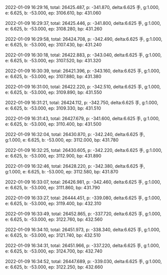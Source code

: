 2022-01-09 16:29:16, total: 26425.487, p: -341.870, delta:6.625 手, g:1.000, e: 6.625, b: -53.000, ep: 3106.610, bp: 431.060

2022-01-09 16:29:37, total: 26425.446, p: -341.800, delta:6.625 手, g:1.000, e: 6.625, b: -53.000, ep: 3108.280, bp: 431.260

2022-01-09 16:29:58, total: 26424.708, p: -342.490, delta:6.625 手, g:1.000, e: 6.625, b: -53.000, ep: 3107.430, bp: 431.240

2022-01-09 16:30:18, total: 26422.883, p: -343.040, delta:6.625 手, g:1.000, e: 6.625, b: -53.000, ep: 3107.520, bp: 431.320

2022-01-09 16:30:39, total: 26421.396, p: -343.160, delta:6.625 手, g:1.000, e: 6.625, b: -53.000, ep: 3107.880, bp: 431.380

2022-01-09 16:31:00, total: 26422.220, p: -342.510, delta:6.625 手, g:1.000, e: 6.625, b: -53.000, ep: 3109.890, bp: 431.550

2022-01-09 16:31:21, total: 26424.112, p: -342.750, delta:6.625 手, g:1.000, e: 6.625, b: -53.000, ep: 3109.330, bp: 431.510

2022-01-09 16:31:43, total: 26427.679, p: -341.600, delta:6.625 手, g:1.000, e: 6.625, b: -53.000, ep: 3110.400, bp: 431.500

2022-01-09 16:32:04, total: 26430.870, p: -342.240, delta:6.625 手, g:1.000, e: 6.625, b: -53.000, ep: 3112.000, bp: 431.780

2022-01-09 16:32:25, total: 26430.605, p: -342.220, delta:6.625 手, g:1.000, e: 6.625, b: -53.000, ep: 3112.900, bp: 431.890

2022-01-09 16:32:46, total: 26428.220, p: -342.380, delta:6.625 手, g:1.000, e: 6.625, b: -53.000, ep: 3112.580, bp: 431.870

2022-01-09 16:33:07, total: 26426.981, p: -342.460, delta:6.625 手, g:1.000, e: 6.625, b: -53.000, ep: 3111.860, bp: 431.790

2022-01-09 16:33:27, total: 26444.451, p: -339.080, delta:6.625 手, g:1.000, e: 6.625, b: -53.000, ep: 3119.400, bp: 432.310

2022-01-09 16:33:49, total: 26452.865, p: -337.720, delta:6.625 手, g:1.000, e: 6.625, b: -53.000, ep: 3122.760, bp: 432.560

2022-01-09 16:34:10, total: 26451.973, p: -338.340, delta:6.625 手, g:1.000, e: 6.625, b: -53.000, ep: 3121.740, bp: 432.510

2022-01-09 16:34:31, total: 26451.966, p: -337.220, delta:6.625 手, g:1.000, e: 6.625, b: -53.000, ep: 3124.700, bp: 432.740

2022-01-09 16:34:52, total: 26447.689, p: -339.030, delta:6.625 手, g:1.000, e: 6.625, b: -53.000, ep: 3122.250, bp: 432.660